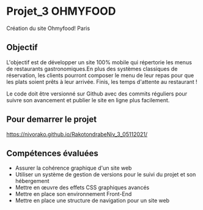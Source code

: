 # Projet_3 OHMYFOOD

Création du site Ohmyfood! Paris

## Objectif

L'objectif est de développer un site 100% mobile qui répertorie les menus de restaurants gastronomiques.En plus des systèmes classiques de réservation, les clients pourront composer le menu de leur repas pour que les plats soient prêts à leur arrivée. Finis, les temps d'attente au restaurant !

 Le code doit être versionné sur Github avec des commits réguliers pour suivre son avancement et publier le site en ligne plus facilement.

## Pour demarrer le projet

https://nivorako.github.io/RakotondrabeNiv_3_05112021/

## Compétences évaluées

- Assurer la cohérence graphique d'un site web
- Utiliser un système de gestion de versions pour le suivi du projet et son hébergement
- Mettre en œuvre des effets CSS graphiques avancés
- Mettre en place son environnement Front-End
- Mettre en place une structure de navigation pour un site web